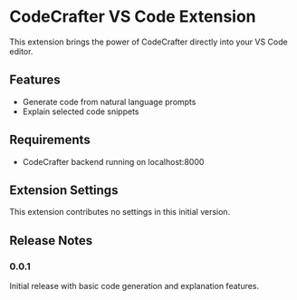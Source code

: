 # CodeCrafter VS Code Extension

This extension brings the power of CodeCrafter directly into your VS Code editor.

## Features

- Generate code from natural language prompts
- Explain selected code snippets

## Requirements

- CodeCrafter backend running on localhost:8000

## Extension Settings

This extension contributes no settings in this initial version.

## Release Notes

### 0.0.1

Initial release with basic code generation and explanation features.